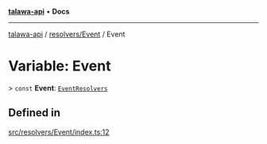 [**talawa-api**](../../../README.md) • **Docs**

***

[talawa-api](../../../modules.md) / [resolvers/Event](../README.md) / Event

# Variable: Event

\> `const` **Event**: [`EventResolvers`](../../../types/generatedGraphQLTypes/type-aliases/EventResolvers.md)

## Defined in

[src/resolvers/Event/index.ts:12](https://github.com/PalisadoesFoundation/talawa-api/blob/bba5d82264abb62b9e358a3d3fe1af18a8a8f6e4/src/resolvers/Event/index.ts#L12)
